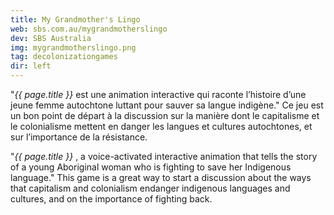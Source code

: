 ```yaml
---
title: My Grandmother's Lingo
web: sbs.com.au/mygrandmotherslingo
dev: SBS Australia
img: mygrandmotherslingo.png
tag: decolonizationgames
dir: left
---
```

"*{{ page.title }}* est une animation interactive qui raconte l’histoire d’une jeune femme autochtone luttant pour sauver sa langue indigène." Ce jeu est un bon point de départ à la discussion sur la manière dont le capitalisme et le colonialisme mettent en danger les langues et cultures autochtones, et sur l’importance de la résistance.

"*{{ page.title }}* , a voice-activated interactive animation that tells the story of a young Aboriginal woman who is fighting to save her Indigenous language." This game is a great way to start a discussion about the ways that capitalism and colonialism endanger indigenous languages and cultures, and on the importance of fighting back.

